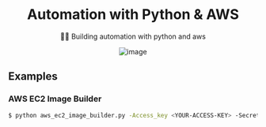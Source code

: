 <div align='center'>

# Automation with Python & AWS
🚵‍♂️ Building automation with python and aws

![image](https://user-images.githubusercontent.com/32587640/175945870-d5641e93-ecf9-495e-b51a-a57a8cd02bb8.png)

</div>

## Examples

### AWS EC2 Image Builder

```sh
$ python aws_ec2_image_builder.py -Access_key <YOUR-ACCESS-KEY> -Secret_access_key <YOUR-SECRET-KEY> -Region_name <DEFAULT-REGION> -Component_name <NAME> -Component_semantic_version <VERSION> -Component_platform <OS> -Recipe_name <RECIPE-NAME> -Recipe_semantic_version <VERSION> -Recipe_component_amazon_resource_name <RECIPE-ARN> -Recipe_image_name <IMAGE-NAME> -Recipe_os_version <IMAGE-VERSION> -Destribution_name <DESTRIBUTION-NAME> -Infrastructure_name <INFRA-NAME> -Infrastructure_type <INFRA-TYPE> -Infrastructure_instance_profile_role_name <IAM-EC2-IMAGE-BUILDER-ROLE> -Image_pipeline_name <PIPELINE-NAME>
```
